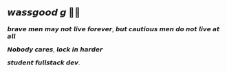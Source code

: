 ## 𝙬𝙖𝙨𝙨𝙜𝙤𝙤𝙙 𝙜 👋🏾
𝙗𝙧𝙖𝙫𝙚 𝙢𝙚𝙣 𝙢𝙖𝙮 𝙣𝙤𝙩 𝙡𝙞𝙫𝙚 𝙛𝙤𝙧𝙚𝙫𝙚𝙧, 𝙗𝙪𝙩 𝙘𝙖𝙪𝙩𝙞𝙤𝙪𝙨 𝙢𝙚𝙣 𝙙𝙤 𝙣𝙤𝙩 𝙡𝙞𝙫𝙚 𝙖𝙩 𝙖𝙡𝙡

𝙉𝙤𝙗𝙤𝙙𝙮 𝙘𝙖𝙧𝙚𝙨, 𝙡𝙤𝙘𝙠 𝙞𝙣 𝙝𝙖𝙧𝙙𝙚𝙧

𝙨𝙩𝙪𝙙𝙚𝙣𝙩 𝙛𝙪𝙡𝙡𝙨𝙩𝙖𝙘𝙠 𝙙𝙚𝙫.


<!--
**willisntannpc/willisntannpc** is a ✨ _special_ ✨ repository because its `README.md` (this file) appears on your GitHub profile.

Here are some ideas to get you started:

- 🔭 I’m currently working on ...
- 🌱 I’m currently learning ...
- 👯 I’m looking to collaborate on ...
- 🤔 I’m looking for help with ...
- 💬 Ask me about ...
- 📫 How to reach me: ...
- 😄 Pronouns: ...
- ⚡ Fun fact: ...
-->
